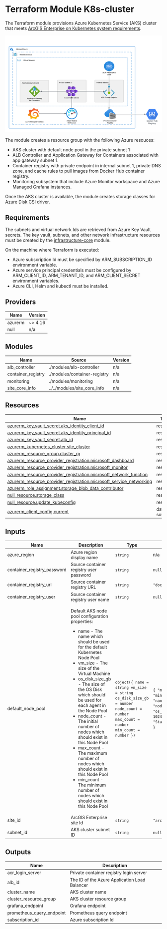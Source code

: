 <!-- BEGIN_TF_DOCS -->
# Terraform Module K8s-cluster

The Terraform module provisions Azure Kubernetes Service (AKS) cluster
that meets [ArcGIS Enterprise on Kubernetes system requirements](https://enterprise-k8s.arcgis.com/en/latest/deploy/deploy-a-cluster-in-azure-kubernetes-service.htm).

![Azure Kubernetes Service (AKS) cluster](k8s-cluster.png "Azure Kubernetes Service (AKS) cluster")

The module creates a resource group with the following Azure resouces:

* AKS cluster with default node pool in the private subnet 1
* ALB Controller and Application Gateway for Containers associated with app gateway subnet 1.
* Container registry with private endpoint in internal subnet 1, private DNS zone, and cache rules to pull images from Docker Hub container registry.
* Monitoring subsystem that include Azure Monitor workspace and Azure Managed Grafana instances.

Once the AKS cluster is available, the module creates storage classes for Azure Disk CSI driver.

## Requirements

The subnets and virtual network Ids are retrieved from Azure Key Vault secrets. The key vault, subnets, and other
network infrastructure resources must be created by the [infrastructure-core](../infrastructure-core) module.

On the machine where Terraform is executed:

* Azure subscription Id must be specified by ARM_SUBSCRIPTION_ID environment variable.
* Azure service principal credentials must be configured by ARM_CLIENT_ID, ARM_TENANT_ID, and ARM_CLIENT_SECRET environment variables.
* Azure CLI, Helm and kubectl must be installed.

## Providers

| Name | Version |
|------|---------|
| azurerm | ~> 4.16 |
| null | n/a |

## Modules

| Name | Source | Version |
|------|--------|---------|
| alb_controller | ./modules/alb-controller | n/a |
| container_registry | ./modules/container-registry | n/a |
| monitoring | ./modules/monitoring | n/a |
| site_core_info | ../../modules/site_core_info | n/a |

## Resources

| Name | Type |
|------|------|
| [azurerm_key_vault_secret.aks_identity_client_id](https://registry.terraform.io/providers/hashicorp/azurerm/latest/docs/resources/key_vault_secret) | resource |
| [azurerm_key_vault_secret.aks_identity_principal_id](https://registry.terraform.io/providers/hashicorp/azurerm/latest/docs/resources/key_vault_secret) | resource |
| [azurerm_key_vault_secret.alb_id](https://registry.terraform.io/providers/hashicorp/azurerm/latest/docs/resources/key_vault_secret) | resource |
| [azurerm_kubernetes_cluster.site_cluster](https://registry.terraform.io/providers/hashicorp/azurerm/latest/docs/resources/kubernetes_cluster) | resource |
| [azurerm_resource_group.cluster_rg](https://registry.terraform.io/providers/hashicorp/azurerm/latest/docs/resources/resource_group) | resource |
| [azurerm_resource_provider_registration.microsoft_dashboard](https://registry.terraform.io/providers/hashicorp/azurerm/latest/docs/resources/resource_provider_registration) | resource |
| [azurerm_resource_provider_registration.microsoft_monitor](https://registry.terraform.io/providers/hashicorp/azurerm/latest/docs/resources/resource_provider_registration) | resource |
| [azurerm_resource_provider_registration.microsoft_network_function](https://registry.terraform.io/providers/hashicorp/azurerm/latest/docs/resources/resource_provider_registration) | resource |
| [azurerm_resource_provider_registration.microsoft_service_networking](https://registry.terraform.io/providers/hashicorp/azurerm/latest/docs/resources/resource_provider_registration) | resource |
| [azurerm_role_assignment.storage_blob_data_contributor](https://registry.terraform.io/providers/hashicorp/azurerm/latest/docs/resources/role_assignment) | resource |
| [null_resource.storage_class](https://registry.terraform.io/providers/hashicorp/null/latest/docs/resources/resource) | resource |
| [null_resource.update_kubeconfig](https://registry.terraform.io/providers/hashicorp/null/latest/docs/resources/resource) | resource |
| [azurerm_client_config.current](https://registry.terraform.io/providers/hashicorp/azurerm/latest/docs/data-sources/client_config) | data source |

## Inputs

| Name | Description | Type | Default | Required |
|------|-------------|------|---------|:--------:|
| azure_region | Azure region display name | `string` | n/a | yes |
| container_registry_password | Source container registry user password | `string` | `null` | no |
| container_registry_url | Source container registry URL | `string` | `"docker.io"` | no |
| container_registry_user | Source container registry user name | `string` | `null` | no |
| default_node_pool | <p>Default AKS node pool configuration properties:</p>   <ul>   <li>name - The name which should be used for the default Kubernetes Node Pool</li>   <li>vm_size - The size of the Virtual Machine</li>   <li>os_disk_size_gb - The size of the OS Disk which should be used for each agent in the Node Pool</li>   <li>node_count - The initial number of nodes which should exist in this Node Pool</li>   <li>max_count - The maximum number of nodes which should exist in this Node Pool</li>   <li>min_count - The minimum number of nodes which should exist in this Node Pool</li>   </ul> | ```object({ name = string vm_size = string os_disk_size_gb = number node_count = number max_count = number min_count = number })``` | ```{ "max_count": 8, "min_count": 4, "name": "default", "node_count": 4, "os_disk_size_gb": 1024, "vm_size": "Standard_D8s_v5" }``` | no |
| site_id | ArcGIS Enterprise site Id | `string` | `"arcgis"` | no |
| subnet_id | AKS cluster subnet ID | `string` | `null` | no |

## Outputs

| Name | Description |
|------|-------------|
| acr_login_server | Private container registry login server |
| alb_id | The ID of the Azure Application Load Balancer |
| cluster_name | AKS cluster name |
| cluster_resource_group | AKS cluster resource group |
| grafana_endpoint | Grafana endpoint |
| prometheus_query_endpoint | Prometheus query endpoint |
| subscription_id | Azure subscription Id |
<!-- END_TF_DOCS -->